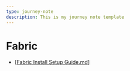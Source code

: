 ```yaml
---
type: journey-note
description: This is my journey note template
---
```


# Fabric

- [[Fabric Install Setup Guide.md]]


[//begin]: # "Autogenerated link references for markdown compatibility"
[Fabric Install Setup Guide.md]: <../Ideas/Fabric Install Setup Guide.md> "Fabric Installation and Setup Guide"
[//end]: # "Autogenerated link references"
